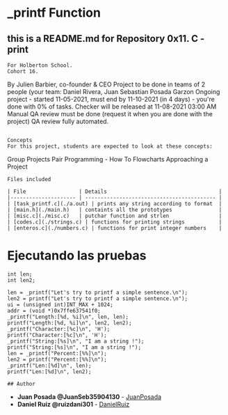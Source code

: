 # _printf Function

## this is a README.md for Repository 0x11. C - print

```
For Holberton School.
Cohort 16.
```
   By Julien Barbier, co-founder & CEO
   Project to be done in teams of 2 people (your team: Daniel Rivera, Juan Sebastian Posada Garzon
   Ongoing project - started 11-05-2021, must end by 11-10-2021 (in 4 days) - you're done with 0% of tasks.
   Checker will be released at 11-08-2021 03:00 AM
   Manual QA review must be done (request it when you are done with the project)
   QA review fully automated.
```

Concepts
For this project, students are expected to look at these concepts:

```
Group Projects
Pair Programming - How To
Flowcharts
Approaching a Project
```
Files included

| File                 | Details                                    |
|--------------------- | ------------------------------------------ |
| [task_printf.c](./a.out) | prints any string according to format  |
| [main.h](./main.h)   | containts all the prototypes               |
| [misc.c](./misc.c)   | putchar function and strlen                |
| [codes.c](./strings.c) | functions for printing strings           |
| [enteros.c](./numbers.c) | functions for print integer numbers    |
```
# Ejecutando las pruebas

	int len;
	int len2;

    len = _printf("Let's try to printf a simple sentence.\n");
    len2 = printf("Let's try to printf a simple sentence.\n");
    ui = (unsigned int)INT_MAX + 1024;
    addr = (void *)0x7ffe637541f0;
    _printf("Length:[%d, %i]\n", len, len);
    printf("Length:[%d, %i]\n", len2, len2);
    _printf("Character:[%c]\n", 'H');
    printf("Character:[%c]\n", 'H');
    _printf("String:[%s]\n", "I am a string !");
    printf("String:[%s]\n", "I am a string !");
    len = _printf("Percent:[%%]\n");
    len2 = printf("Percent:[%%]\n");
    _printf("Len:[%d]\n", len);
    printf("Len:[%d]\n", len2);
```
## Author
```
* **Juan Posada @JuanSeb35904130** - [JuanPosada](https://github.com/Juansepo13)
* **Daniel Ruiz @ruizdani301** - [DanielRuiz](https://github.com/ruizdani301)
```
